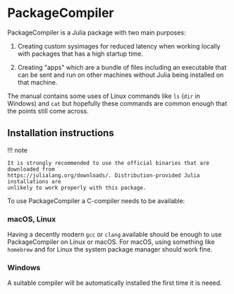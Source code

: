 # PackageCompiler

PackageCompiler is a Julia package with two main purposes:

1. Creating custom sysimages for reduced latency when working locally with
   packages that has a high startup time.

2. Creating "apps" which are a bundle of files including an executable that can
   be sent and run on other machines without Julia being installed on that machine.

The manual contains some uses of Linux commands like `ls` (`dir` in Windows)
and `cat` but hopefully these commands are common enough that the points still
come across.

## Installation instructions

!!! note

    It is strongly recommended to use the official binaries that are downloaded from 
    https://julialang.org/downloads/. Distribution-provided Julia installations are
    unlikely to work properly with this package.
  
To use PackageCompiler a C-compiler needs to be available:

### macOS, Linux

Having a decently modern `gcc` or `clang` available should be enough to use PackageCompiler on Linux or macOS.
For macOS, using something like `homebrew` and for Linux the system package manager should work fine.

### Windows

A suitable compiler will be automatically installed the first time it is neeed.
